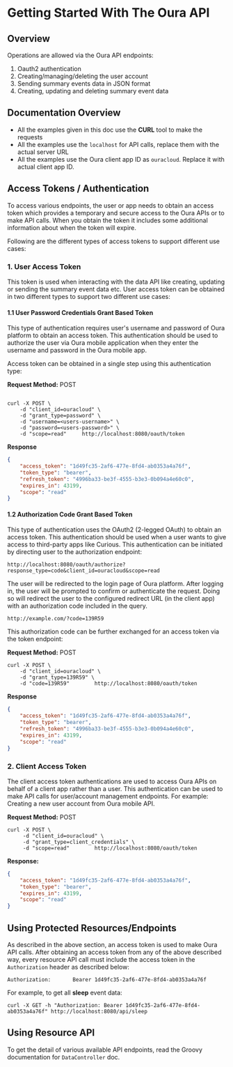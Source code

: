 # Getting Started With The Oura API

## Overview

Operations are allowed via the Oura API endpoints:

1. Oauth2 authentication
2. Creating/managing/deleting the user account
3. Sending summary events data in JSON format 
4. Creating, updating and deleting summary event data

## Documentation Overview
 
* All the examples given in this doc use the **CURL** tool to make the requests
* All the examples use the `localhost` for API calls, replace them with the actual server URL
* All the examples use the Oura client app ID as `ouracloud`. Replace it with actual client app ID.

## Access Tokens / Authentication

To access various endpoints, the user or app needs to obtain an access token which provides a temporary and secure access to the Oura APIs or to make API calls. When you obtain the token it includes some additional information about when the token will expire.

Following are the different types of access tokens to support different use cases:

### 1. User Access Token

This token is used when interacting with the data API like creating, updating or sending the summary event data etc. User access token can be obtained in two different types to support two different use cases:

#### 1.1 User Password Credentials Grant Based Token

This type of authentication requires user's username and password of Oura platform to obtain an access token. This authentication should be used to authorize the user via Oura mobile application when they enter the username and password in the Oura mobile app.

Access token can be obtained in a single step using this authentication type:

**Request Method:** POST

```shell

curl -X POST \
    -d "client_id=ouracloud" \
    -d "grant_type=password" \
    -d "username=<users-username>" \
    -d "password=<users-password>" \
    -d "scope=read"		http://localhost:8080/oauth/token

```

**Response**

```json
{
    "access_token": "1d49fc35-2af6-477e-8fd4-ab0353a4a76f",
    "token_type": "bearer",
    "refresh_token": "4996ba33-be3f-4555-b3e3-0b094a4e60c0",
    "expires_in": 43199,
    "scope": "read"
}
```

#### 1.2 Authorization Code Grant Based Token

This type of authentication uses the OAuth2 (2-legged OAuth) to obtain an access token. This authentication should be used when a user wants to give access to third-party apps like Curious. This authentication can be initiated by directing user to the authorization endpoint:

```
http://localhost:8080/oauth/authorize?response_type=code&client_id=ouracloud&scope=read
```

The user will be redirected to the login page of Oura platform. After logging in, the user will be prompted to confirm or authenticate the request. Doing so will redirect the user to the configured redirect URL (in the client app) with an authorization code included in the query.

```
http://example.com/?code=139R59
```

This authorization code can be further exchanged for an access token via the token endpoint:

**Request Method:** POST

```shell
curl -X POST \
    -d "client_id=ouracloud" \
    -d "grant_type=139R59" \
    -d "code=139R59"		http://localhost:8080/oauth/token
```

**Response**

```json
{
    "access_token": "1d49fc35-2af6-477e-8fd4-ab0353a4a76f",
    "token_type": "bearer",
    "refresh_token": "4996ba33-be3f-4555-b3e3-0b094a4e60c0",
    "expires_in": 43199,
    "scope": "read"
}
```

### 2. Client Access Token

The client access token authentications are used to access Oura APIs on behalf of a client app rather than a user. This authentication can be used to make API calls for user/account management endpoints. For example: Creating a new user account from Oura mobile API.

**Request Method:** POST

```shell
curl -X POST \
     -d "client_id=ouracloud" \
     -d "grant_type=client_credentials" \
     -d "scope=read"		http://localhost:8080/oauth/token
```

**Response:**

```json
{
    "access_token": "1d49fc35-2af6-477e-8fd4-ab0353a4a76f",
    "token_type": "bearer",
    "expires_in": 43199,
    "scope": "read"
}
```

## Using Protected Resources/Endpoints

As described in the above section, an access token is used to make Oura API calls. After obtaining an access token from any of the above described way, every resource API call must include the access token in the `Authorization` header as described below:

```
Authorization:       Bearer 1d49fc35-2af6-477e-8fd4-ab0353a4a76f
```

For example, to get all **sleep** event data: 

```shell
curl -X GET -h "Authorization: Bearer 1d49fc35-2af6-477e-8fd4-ab0353a4a76f" http://localhost:8080/api/sleep
```

## Using Resource API

To get the detail of various available API endpoints, read the Groovy documentation for `DataController` doc.